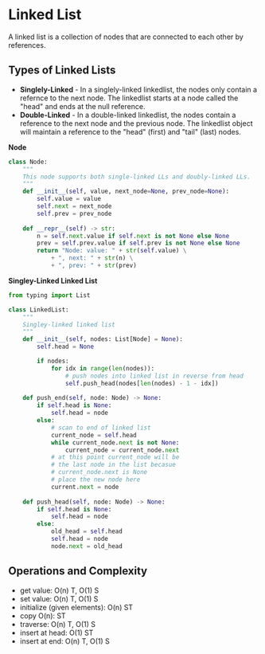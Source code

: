 # Linked List

A linked list is a collection of nodes that are connected to each other by references.

## Types of Linked Lists

* **Singlely-Linked** - In a singlely-linked linkedlist, the nodes only contain a refernce to the next node. The linkedlist starts at a node called the "head" and ends at the null reference.
* **Double-Linked** - In a double-linked linkedlist, the nodes contain a reference to the next node and the previous node. The linkedlist object will maintain a reference to the "head" (first) and "tail" (last) nodes.

**Node**

```python
class Node:
    """
    This node supports both single-linked LLs and doubly-linked LLs.
    """
    def __init__(self, value, next_node=None, prev_node=None):
        self.value = value
        self.next = next_node
        self.prev = prev_node
    
    def __repr__(self) -> str:
        n = self.next.value if self.next is not None else None
        prev = self.prev.value if self.prev is not None else None
        return "Node: value: " + str(self.value) \
            + ", next: " + str(n) \
            + ", prev: " + str(prev)
```

**Singley-Linked Linked List**

```python
from typing import List

class LinkedList:
    """
    Singley-linked linked list
    """
    def __init__(self, nodes: List[Node] = None):
        self.head = None

        if nodes:
            for idx in range(len(nodes)):
                # push nodes into linked list in reverse from head
                self.push_head(nodes[len(nodes) - 1 - idx])
    
    def push_end(self, node: Node) -> None:
        if self.head is None:
            self.head = node
        else:
            # scan to end of linked list
            current_node = self.head
            while current_node.next is not None:
                current_node = current_node.next
            # at this point current_node will be 
            # the last node in the list becasue
            # current_node.next is None
            # place the new node here
            current.next = node
    
    def push_head(self, node: Node) -> None:
        if self.head is None:
            self.head = node
        else:
            old_head = self.head
            self.head = node
            node.next = old_head
```

## Operations and Complexity

* get value: O(n) T, O(1) S
* set value: O(n) T, O(1) S
* initialize (given elements): O(n) ST
* copy O(n): ST
* traverse: O(n) T, O(1) S
* insert at head: O(1) ST
* insert at end: O(n) T, O(1) S
